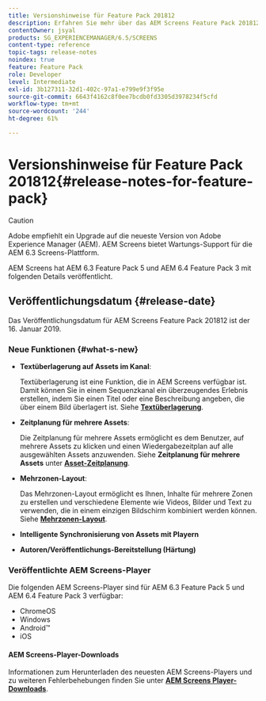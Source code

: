 ```yaml
---
title: Versionshinweise für Feature Pack 201812
description: Erfahren Sie mehr über das AEM Screens Feature Pack 201812, das am 16. Januar 2019 veröffentlicht wurde.
contentOwner: jsyal
products: SG_EXPERIENCEMANAGER/6.5/SCREENS
content-type: reference
topic-tags: release-notes
noindex: true
feature: Feature Pack
role: Developer
level: Intermediate
exl-id: 3b127311-32d1-402c-97a1-e799e9f3f95e
source-git-commit: 6643f4162c8f0ee7bcdb0fd3305d3978234f5cfd
workflow-type: tm+mt
source-wordcount: '244'
ht-degree: 61%

---
```


# Versionshinweise für Feature Pack 201812{#release-notes-for-feature-pack}

>[!CAUTION]
>
>Adobe empfiehlt ein Upgrade auf die neueste Version von Adobe Experience Manager (AEM). AEM Screens bietet Wartungs-Support für die AEM 6.3 Screens-Plattform.

AEM Screens hat AEM 6.3 Feature Pack 5 und AEM 6.4 Feature Pack 3 mit folgenden Details veröffentlicht.

## Veröffentlichungsdatum {#release-date}

Das Veröffentlichungsdatum für AEM Screens Feature Pack 201812 ist der 16. Januar 2019.

### Neue Funktionen {#what-s-new}

* **Textüberlagerung auf Assets im Kanal**:

  Textüberlagerung ist eine Funktion, die in AEM Screens verfügbar ist. Damit können Sie in einem Sequenzkanal ein überzeugendes Erlebnis erstellen, indem Sie einen Titel oder eine Beschreibung angeben, die über einem Bild überlagert ist. Siehe [**Textüberlagerung**](text-overlay.md).

* **Zeitplanung für mehrere Assets**:

  Die Zeitplanung für mehrere Assets ermöglicht es dem Benutzer, auf mehrere Assets zu klicken und einen Wiedergabezeitplan auf alle ausgewählten Assets anzuwenden. Siehe **Zeitplanung für mehrere Assets** unter **[Asset-Zeitplanung](asset-level-scheduling.md)**.

* **Mehrzonen-Layout**:

  Das Mehrzonen-Layout ermöglicht es Ihnen, Inhalte für mehrere Zonen zu erstellen und verschiedene Elemente wie Videos, Bilder und Text zu verwenden, die in einem einzigen Bildschirm kombiniert werden können. Siehe **[Mehrzonen-Layout](multi-zone-layout-aem-screens.md)**.

* **Intelligente Synchronisierung von Assets mit Playern**
* **Autoren/Veröffentlichungs-Bereitstellung (Härtung)**

### Veröffentlichte AEM Screens-Player

Die folgenden AEM Screens-Player sind für AEM 6.3 Feature Pack 5 und AEM 6.4 Feature Pack 3 verfügbar:

* ChromeOS
* Windows
* Android™
* iOS

#### AEM Screens-Player-Downloads

Informationen zum Herunterladen des neuesten AEM Screens-Players und zu weiteren Fehlerbehebungen finden Sie unter [**AEM Screens Player-Downloads**](https://download.macromedia.com/screens/).
